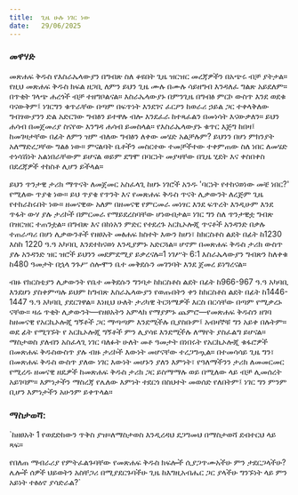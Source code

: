 ```yaml
---
title:  ጊዜ ሁሉ ነገር ነው
date:   29/06/2025
---
```


### መዋሃድ

መጽሐፍ ቅዱስ የእስራኤላውያን በግብጽ ስለ ቆዩበት ጊዜ ዝርዝር መረጃዎችን በአጭሩ ብቻ ያትታል። የዚህ መጽሐፍ ቅዱስ ክፍል ዘጋቢ ለምን ይህን ጊዜ ሙሉ በሙሉ ሳይዘግብ እንዳለፈ ግልጽ አይደለም። በጥቂት ገላጭ ሐረጎች ብቻ ተዘግቦልናል። እስራኤላውያኑ በምንጊዜ በግብፅ ምርኮ ውስጥ እንደ ወደቁ ባናውቅም፤ ነገርግን ቁጥራቸው በጣም በፍጥነት እንደገና ፈርዖን ከወራሪ ኃይል ጋር ተቀላቅለው ግብፃውያንን ድል አድርገው ግብፅን ይተዋሉ ብሎ እንደፈራ ከተጻፈልን በመነሳት እናውቃለን። ይህን ሐሳብ በመጀመሪያ ስናየው እንግዳ ሐሳብ ይመስላል። የእስራኤላውያኑ ቁጥር እጅግ ከበዛ፤ ከመገዛታቸው በፊት ለምን ዝም ብለው ግብፅን ለቀው መሄድ አልቻሉም? ይህንን በሆነ ምክንያት አለማድረጋቸው ግልፅ ነው። ምናልባት ቤቶችን መስርተው ተመቻችተው ተቀምጠው ስለ ነበር ለመሄድ ተነሳሽነት አልነበራቸውም ይሆናል ወይም ደግሞ በባርነት መያዛቸው በጊዜ ሂደት እና ቀስበቀስ በደረጃዎች ተከስቶ ሊሆን ይችላል።

ይህን ጥንታዊ ታሪክ ማጥናት ለመጀመር አስፈላጊ ከሆኑ ነገሮች አንዱ 'ባርነት የተከናወነው መቼ ነበር?' የሚለው ጥያቄ ነው። ይህ ጥያቄ የጥንት እና የመጽሐፍ ቅዱስ ጥናት ሊቃውንት ለረጅም ጊዜ የተከራከሩበት ነው። ዘመናዊው አለም በዘመናዊ የምርመራ መነፃር እንደ ፍጥረት እንዲሁም እንደ ጥፋት ውሃ ያሉ ታሪኮች በምርመራ የማይደረስባቸው ሆነውበታል። ነገር ግን ስለ ጥንታዊቷ ግብጽ በዝርዝር ተጠንቷል። በግብጽ እና በከነአን ምድር የተደረጉ አርኪኦሎጂ ጥናቶች አንዳንድ በቃሉ ተጠራጣሪ በሆነ ሊቃውንቶች የዘፀአት መፅሐፍ ክስተት እውን ከሆነ፣ ከክርስቶስ ልደት በፊት ከ1230 እስከ 1220 ዓ.ዓ አካባቢ እንደተከናወነ እንዲያምኑ አድርጓል። ሆኖም በመጽሐፍ ቅዱስ ታሪክ ውስጥ ያሉ አንዳንድ ዝር ዝሮች ይህንን መደምደሚያ ይቃረናሉ።1 ነገሥት 6:1 እስራኤላውያን ግብጽን ከለቀቁ ከ480 ዓመታት በኋላ ንጉሥ ሰሎሞን ቤተ መቅደሱን መገንባት እንደ ጀመረ ይነግረናል። 

ብዙ የክርስቲያን ሊቃውንት የቤተ መቅደሱን ግንባታ ከክርስቶስ ልደት በፊት ከ966-967 ዓ.ዓ አካባቢ እንደሆነ ያስቀምጣሉ ይህም ከግብጽ እስራኤላውያን የወጡበትን ቀን ከክርስቶስ ልደት በፊት ከ1446-1447 ዓ.ዓ አካባቢ ያደርገዋል። እነዚህ ሁለት ታሪካዊ ትርጓሜዎች እርስ በርሳቸው በጣም የሚቃረኑ ናቸው። ዛሬ ጥቂት ሊቃውንት—የዘፀአትን አምላክ የማያምኑ ጨምሮ—የመጽሐፍ ቅዱስን ዘገባ ከዘመናዊ የአርኪኦሎጂ ግኝቶች ጋር ማጣጣም እንደሚችሉ ቢያስቡም፤ አብዛኞቹ ግን አይቀ በሉትም። ወደ ፊት የሚገኙት የ አርኪኦሎጂ ግኝቶች ምን ሊያሳዩ እንደሚችሉ ለማየት ያስፈልግ ይሆናል። ማስታወስ ያለብን አስፈላጊ ነገር ባለፉት ሁለት መቶ ዓመታት በነበሩት የአርኪኦሎጂ ቁፋሮዎች በመጽሐፍ ቅዱስውስጥ ያሉ ብዙ ታሪኮች እውነት መሆናቸው ተረጋግጧል። በተመሳሳይ ጊዜ ግን፣ በመጽሐፍ ቅዱስ ውስጥ ያለው ነገር እውነት መሆኑን ያለን እምነት፣ የዓለማችንን ታሪክ ለመመርመር የሚረዱ ዘመናዊ ዘዴዎች ከመጽሐፍ ቅዱስ ታሪክ ጋር ይስማማሉ ወይ በሚለው ላይ ብቻ ሊመሰረት አይገባም። እምነታችን ማስረጃ የሌለው እምነት ተደርጎ በስህተት መወሰድ የለበትም፤ ነገር ግን ምንም ቢሆን እምነታችን አሁንም ይቀጥላል።

### ማስታወሻ:

`ከዘፀአት 1 የወደድከውን ጥቅስ ያዝ።ለማስታወስ እንዲረዳህ ደጋግመህ በማስታወሻ ደብተርህ ላይ ጻፍ።

የበለጠ ማብራሪያ የምትፈልጉባቸው የመጽሐፍ ቅዱስ ክፍሎች ሲያጋጥሙአችሁ ምን ታደርጋላችሁ?
ሌሎች ሰዎች ህይወትን አስቸጋሪ በሚያደርጉባችሁ ጊዜ ከእግዚአብሔር ጋር ያላችሁ ግንኙነት ላይ ምን አይነት ተፅዕኖ ያሳድራል?`
